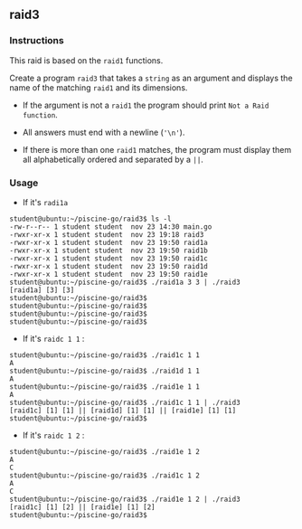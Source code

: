 ## raid3

### Instructions

This raid is based on the `raid1` functions.

Create a program `raid3` that takes a `string` as an argument and displays the name of the matching `raid1` and its dimensions.

-   If the argument is not a `raid1` the program should print `Not a Raid function`.

-   All answers must end with a newline (`'\n'`).

-   If there is more than one `raid1` matches, the program must display them all alphabetically ordered and separated by a `||`.

### Usage

- If it's `radi1a`

```console
student@ubuntu:~/piscine-go/raid3$ ls -l
-rw-r--r-- 1 student student  nov 23 14:30 main.go
-rwxr-xr-x 1 student student  nov 23 19:18 raid3
-rwxr-xr-x 1 student student  nov 23 19:50 raid1a
-rwxr-xr-x 1 student student  nov 23 19:50 raid1b
-rwxr-xr-x 1 student student  nov 23 19:50 raid1c
-rwxr-xr-x 1 student student  nov 23 19:50 raid1d
-rwxr-xr-x 1 student student  nov 23 19:50 raid1e
student@ubuntu:~/piscine-go/raid3$ ./raid1a 3 3 | ./raid3
[raid1a] [3] [3]
student@ubuntu:~/piscine-go/raid3$
student@ubuntu:~/piscine-go/raid3$
student@ubuntu:~/piscine-go/raid3$
student@ubuntu:~/piscine-go/raid3$
```

- If it's `raidc 1 1` :

```console
student@ubuntu:~/piscine-go/raid3$ ./raid1c 1 1
A
student@ubuntu:~/piscine-go/raid3$ ./raid1d 1 1
A
student@ubuntu:~/piscine-go/raid3$ ./raid1e 1 1
A
student@ubuntu:~/piscine-go/raid3$ ./raid1c 1 1 | ./raid3
[raid1c] [1] [1] || [raid1d] [1] [1] || [raid1e] [1] [1]
student@ubuntu:~/piscine-go/raid3$
```

- If it's `raidc 1 2` :

```console
student@ubuntu:~/piscine-go/raid3$ ./raid1e 1 2
A
C
student@ubuntu:~/piscine-go/raid3$ ./raid1c 1 2
A
C
student@ubuntu:~/piscine-go/raid3$ ./raid1e 1 2 | ./raid3
[raid1c] [1] [2] || [raid1e] [1] [2]
student@ubuntu:~/piscine-go/raid3$
```
